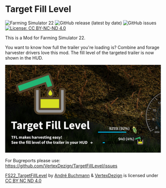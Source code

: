 # Target Fill Level

![Farming Simulator 22](https://img.shields.io/badge/farming%20simulator-22-10BEFF?style=flat-square)
![GitHub release (latest by date)](https://img.shields.io/github/v/release/VertexDezign/TargetFillLevel?style=flat-square)
![GitHub issues](https://img.shields.io/github/issues/VertexDezign/TargetFillLevel?style=flat-square)
[![License: CC BY-NC-ND 4.0](https://img.shields.io/badge/License-CC_BY--NC--ND_4.0-lightgrey.svg?style=flat-square)](https://creativecommons.org/licenses/by-nc-nd/4.0/)

This is a Mod for Farming Simulator 22.

You want to know how full the trailer you're loading is? Combine and forage harvester drivers love this mod. The fill level of the targeted trailer is now shown in the HUD.

![Target Fill Level](resources/screenshots/10_Detail.jpg)

For Bugreports please use: https://github.com/VertexDezign/TargetFillLevel/issues

[FS22_TargetFillLevel](https://github.com/VertexDezign/TargetFillLevel/) by [André Buchmann](https://github.com/schliesser/) & [VertexDezign](https://vertexdezign.net/) is licensed under [CC BY NC ND 4.0](http://creativecommons.org/licenses/by-nc-nd/4.0/)
